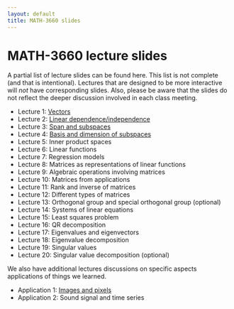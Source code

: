 ```yaml
---
layout: default
title: MATH-3660 slides
---
```


# MATH-3660 lecture slides

A partial list of lecture slides can be found here.
This list is not complete (and that is intentional).
Lectures that are designed to be more interactive
will _not_ have corresponding slides.
Also, please be aware that the slides do not reflect
the deeper discussion involved in each class meeting.

* Lecture 1: [Vectors](vectors/)
* Lecture 2: [Linear dependence/independence](independence/)
* Lecture 3: [Span and subspaces](subspace/)
* Lecture 4: [Basis and dimension of subspaces](basis/)
* Lecture 5: Inner product spaces
* Lecture 6: Linear functions
* Lecture 7: Regression models
* Lecture 8: Matrices as representations of linear functions
* Lecture 9: Algebraic operations involving matrices
* Lecture 10: Matrices from applications
* Lecture 11: Rank and inverse of matrices
* Lecture 12: Different types of matrices
* Lecture 13: Orthogonal group and special orthogonal group (optional)
* Lecture 14: Systems of linear equations
* Lecture 15: Least squares problem
* Lecture 16: QR decomposition
* Lecture 17: Eigenvalues and eigenvectors
* Lecture 18: Eigenvalue decomposition
* Lecture 19: Singular values
* Lecture 20: Singular value decomposition (optional)

We also have additional lectures discussions on specific aspects
applications of things we learned.

* Application 1: [Images and pixels](images/)
* Application 2: Sound signal and time series
